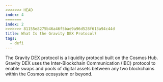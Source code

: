 ```yaml
---
<<<<<<< HEAD
index: 4
=======
index: 2
>>>>>>> 81155e8275b46a46f5bae9a96d528f613a94c44d
title: What Is the Gravity DEX Protocol?
tags: 
  - defi
---
```


The Gravity DEX protocol is a liquidity protocol built on the Cosmos Hub. Gravity DEX uses the Inter-Blockchain Communication (IBC) protocol to enable swaps and pools of digital assets between any two blockchains within the Cosmos ecosystem or beyond.
